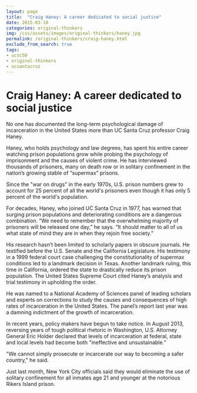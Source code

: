```yaml
---
layout: page
title:  "Craig Haney: A career dedicated to social justice"
date: 2015-03-18
categories: original-thinkers
img: /css/assets/images/original-thinkers/haney.jpg
permalink: /original-thinkers/craig-haney.html
exclude_from_search: true
tags: 
- ucsc50
- original-thinkers
- ucsantacruz
---
```


# Craig Haney: A career dedicated to social justiceNo one has documented the long-term psychological damage of incarceration in the United States more than UC Santa Cruz professor Craig Haney.Haney, who holds psychology and law degrees, has spent his entire career watching prison populations grow while probing the psychology of imprisonment and the causes of violent crime. He has interviewed thousands of prisoners, many on death row or in solitary confinement in the nation’s growing stable of “supermax” prisons. Since the "war on drugs" in the early 1970s, U.S. prison numbers grew to account for 25 percent of all the world's prisoners even though it has only 5 percent of the world's population. For decades, Haney, who joined UC Santa Cruz in 1977, has warned that surging prison populations and deteriorating conditions are a dangerous combination. “We need to remember that the overwhelming majority of prisoners will be released one day,” he says. “It should matter to all of us what state of mind they are in when they rejoin free society.” His research hasn’t been limited to scholarly papers in obscure journals. He testified before the U.S. Senate and the California Legislature. His testimony in a 1999 federal court case challenging the constitutionality of supermax conditions led to a landmark decision in Texas. Another landmark ruling, this time in California, ordered the state to drastically reduce its prison population. The United States Supreme Court cited Haney’s analysis and trial testimony in upholding the order.He was named to a National Academy of Sciences panel of leading scholars and experts on corrections to study the causes and consequences of high rates of incarceration in the United States. The panel’s report last year was a damning indictment of the growth of incarceration.In recent years, policy makers have begun to take notice. In August 2013, reversing years of tough political rhetoric in Washington, U.S. Attorney General Eric Holder declared that levels of incarceration at federal, state and local levels had become both "ineffective and unsustainable.”"We cannot simply prosecute or incarcerate our way to becoming a safer country," he said. Just last month, New York City officials said they would eliminate the use of solitary confinement for all inmates age 21 and younger at the notorious Rikers Island prison. 